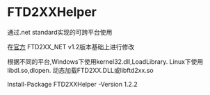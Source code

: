 # FTD2XXHelper

通过.net standard实现的可跨平台使用<br />

在<a href="https://ftdichip.com/software-examples/code-examples/csharp-examples/">官方</a> FTD2XX_NET v1.2版本基础上进行修改<br />

根据不同的平台,Windows下使用kernel32.dll,LoadLibrary. Linux下使用libdl.so,dlopen. 动态加载FTD2XX.DLL或libftd2xx.so<br />

Install-Package FTD2XXHelper -Version 1.2.2

